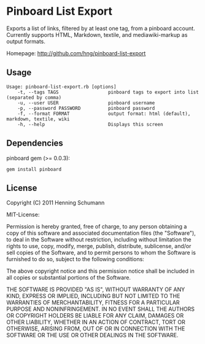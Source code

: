 Pinboard List Export
====================

Exports a list of links, filtered by at least one tag, from a pinboard account. Currently supports HTML, Markdown, textile, and mediawiki-markup as output formats. 

Homepage: http://github.com/hng/pinboard-list-export

Usage
-----

	Usage: pinboard-list-export.rb [options]
    	-t, --tags TAGS                  pinboard tags to export into list (separated by comma)
    	-u, --user USER                  pinboard username
    	-p, --password PASSWORD          pinboard password
    	-f, --format FORMAT              output format: html (default), markdown, textile, wiki
    	-h, --help                       Displays this screen

Dependencies
------------

pinboard gem (>= 0.0.3):

	gem install pinboard

License
-------

Copyright (C) 2011 Henning Schumann

MIT-License:

Permission is hereby granted, free of charge, to any person obtaining a copy of this software and associated documentation files (the "Software"), to deal in the Software without restriction, including without limitation the rights to use, copy, modify, merge, publish, distribute, sublicense, and/or sell copies of the Software, and to permit persons to whom the Software is furnished to do so, subject to the following conditions:

The above copyright notice and this permission notice shall be included in all copies or substantial portions of the Software.

THE SOFTWARE IS PROVIDED "AS IS", WITHOUT WARRANTY OF ANY KIND, EXPRESS OR IMPLIED, INCLUDING BUT NOT LIMITED TO THE WARRANTIES OF MERCHANTABILITY, FITNESS FOR A PARTICULAR PURPOSE AND NONINFRINGEMENT. IN NO EVENT SHALL THE AUTHORS OR COPYRIGHT HOLDERS BE LIABLE FOR ANY CLAIM, DAMAGES OR OTHER LIABILITY, WHETHER IN AN ACTION OF CONTRACT, TORT OR OTHERWISE, ARISING FROM, OUT OF OR IN CONNECTION WITH THE SOFTWARE OR THE USE OR OTHER DEALINGS IN THE SOFTWARE.